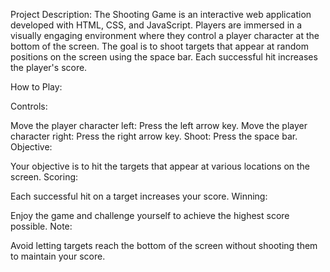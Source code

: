 Project Description:
The Shooting Game is an interactive web application developed with HTML, CSS, and JavaScript. 
Players are immersed in a visually engaging environment where they control a player character at the bottom of the screen.
The goal is to shoot targets that appear at random positions on the screen using the space bar.
Each successful hit increases the player's score.

How to Play:

Controls:

Move the player character left: Press the left arrow key.
Move the player character right: Press the right arrow key.
Shoot: Press the space bar.
Objective:

Your objective is to hit the targets that appear at various locations on the screen.
Scoring:

Each successful hit on a target increases your score.
Winning:

Enjoy the game and challenge yourself to achieve the highest score possible.
Note:

Avoid letting targets reach the bottom of the screen without shooting them to maintain your score.
